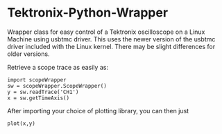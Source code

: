 # Tektronix-Python-Wrapper
Wrapper class for easy control of a Tektronix oscilloscope on a Linux Machine using usbtmc driver. This uses the newer version of the usbtmc driver included with the Linux kernel. There may be slight differences for older versions.

Retrieve a scope trace as easily as:

```
import scopeWrapper
sw = scopeWrapper.ScopeWrapper()
y = sw.readTrace('CH1')
x = sw.getTimeAxis()
```

After importing your choice of plotting library, you can then just
```
plot(x,y)
```
